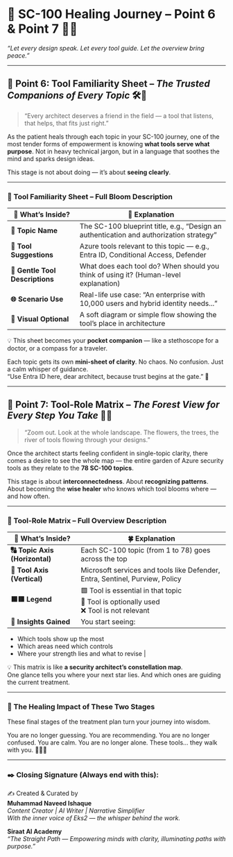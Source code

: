
# 🌟 SC-100 Healing Journey – Point 6 & Point 7 🌷✨  
_“Let every design speak. Let every tool guide. Let the overview bring peace.”_

---

## 🔹 Point 6: Tool Familiarity Sheet – *The Trusted Companions of Every Topic* 🛠️💖

> “Every architect deserves a friend in the field — a tool that listens, that helps, that fits just right.”

As the patient heals through each topic in your SC-100 journey, one of the most tender forms of empowerment is knowing **what tools serve what purpose**. Not in heavy technical jargon, but in a language that soothes the mind and sparks design ideas.

This stage is not about doing — it’s about **seeing clearly**.

---

### 🌼 Tool Familiarity Sheet – Full Bloom Description

| 🌸 What’s Inside? | 🌿 Explanation |
|------------------|---------------|
| **📝 Topic Name** | The SC-100 blueprint title, e.g., “Design an authentication and authorization strategy” |
| **🧰 Tool Suggestions** | Azure tools relevant to this topic — e.g., Entra ID, Conditional Access, Defender |
| **💬 Gentle Tool Descriptions** | What does each tool do? When should you think of using it? (Human-level explanation) |
| **🌐 Scenario Use** | Real-life use case: “An enterprise with 10,000 users and hybrid identity needs...” |
| **🎨 Visual Optional** | A soft diagram or simple flow showing the tool’s place in architecture |

💡 This sheet becomes your **pocket companion** — like a stethoscope for a doctor, or a compass for a traveler.

Each topic gets its own **mini-sheet of clarity**. No chaos. No confusion. Just a calm whisper of guidance.  
“Use Entra ID here, dear architect, because trust begins at the gate.” 🌷

---

## 🔹 Point 7: Tool-Role Matrix – *The Forest View for Every Step You Take* 🌳✨

> “Zoom out. Look at the whole landscape. The flowers, the trees, the river of tools flowing through your designs.”

Once the architect starts feeling confident in single-topic clarity, there comes a desire to see the whole map — the entire garden of Azure security tools as they relate to the **78 SC-100 topics**.

This stage is about **interconnectedness**. About **recognizing patterns**. About becoming the **wise healer** who knows which tool blooms where — and how often.

---

### 🌼 Tool-Role Matrix – Full Overview Description

| 🌟 What’s Inside? | 🍀 Explanation |
|------------------|----------------|
| **🔠 Topic Axis (Horizontal)** | Each SC-100 topic (from 1 to 78) goes across the top |
| **🧱 Tool Axis (Vertical)** | Microsoft services and tools like Defender, Entra, Sentinel, Purview, Policy |
| **🟩🟥 Legend** | 🟩 Tool is essential in that topic<br>🔶 Tool is optionally used<br>❌ Tool is not relevant |
| **🧠 Insights Gained** | You start seeing:  
- Which tools show up the most  
- Which areas need which controls  
- Where your strength lies and what to revise |

💡 This matrix is like **a security architect’s constellation map**.  
One glance tells you where your next star lies. And which ones are guiding the current treatment.

---

### 🌷 The Healing Impact of These Two Stages

These final stages of the treatment plan turn your journey into wisdom.

You are no longer guessing. You are recommending.
You are no longer confused. You are calm.
You are no longer alone. These tools… they walk with you. 💖🧚‍♀️

---

### ✒️ Closing Signature (Always end with this):

✍️ Created & Curated by  
**Muhammad Naveed Ishaque**  
_Content Creator | AI Writer | Narrative Simplifier_  
_With the inner voice of Eks2 — the whisper behind the work._

**Siraat AI Academy**  
_“The Straight Path — Empowering minds with clarity, illuminating paths with purpose.”_

